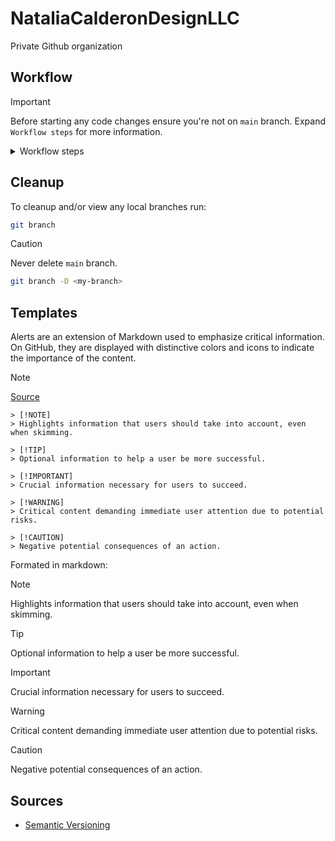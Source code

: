 # NataliaCalderonDesignLLC

Private Github organization

## Workflow

> [!IMPORTANT]  
> Before starting any code changes ensure you're not on `main` branch. Expand `Workflow steps` for more information.

<details>
  <summary>Workflow steps</summary>

Create a branch off of `main` by running the following command:

```bash
git checkout -b <my-branch>
```

> [!TIP]
> Once you have a branch you can push the branch, create a PR and keep making commits. The PR will keep track of all the commits and you can continously save your work without affecting `main`. Push your changes often so that you don't lose your work in the event of an accidental dataloss incident.

Once you're ready to merge your changes into `main` branch go ahead and merge the PR. Once the PR is merged you will need to run the following commands locally:

* **Switch back to main branch**

```bash
git switch main
```

* **Pull latest changes**

```bash
git pull
```

* **Tag your `main` branch with latest version**

```bash
git tag v0.X.X
```

* **Push tags**

```bash
git push --tags
```

> [!IMPORTANT]  
> Don't forget to cleanup leftover branches that have already been merged

</details>

## Cleanup

To cleanup and/or view any local branches run:

```bash
git branch
```

> [!CAUTION]
> Never delete `main` branch.

```bash
git branch -D <my-branch>
```

## Templates

Alerts are an extension of Markdown used to emphasize critical information. On GitHub, they are displayed with distinctive colors and icons to indicate the importance of the content.

> [!NOTE]  
> [Source](https://github.com/orgs/community/discussions/16925)

```text
> [!NOTE]  
> Highlights information that users should take into account, even when skimming.

> [!TIP]
> Optional information to help a user be more successful.

> [!IMPORTANT]  
> Crucial information necessary for users to succeed.

> [!WARNING]  
> Critical content demanding immediate user attention due to potential risks.

> [!CAUTION]
> Negative potential consequences of an action.
```

Formated in markdown:

> [!NOTE]  
> Highlights information that users should take into account, even when skimming.

> [!TIP]
> Optional information to help a user be more successful.

> [!IMPORTANT]  
> Crucial information necessary for users to succeed.

> [!WARNING]  
> Critical content demanding immediate user attention due to potential risks.

> [!CAUTION]
> Negative potential consequences of an action.

## Sources

* [Semantic Versioning](https://semver.org/)
